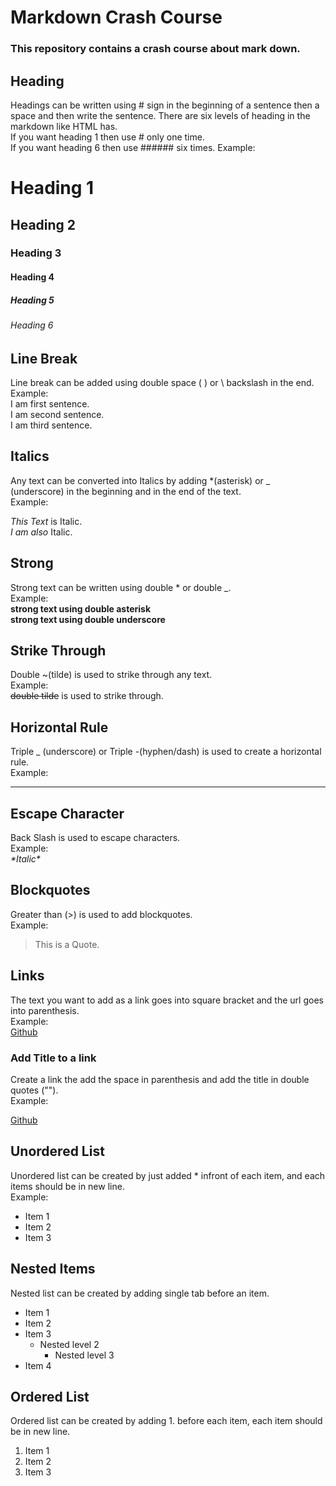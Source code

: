 # Markdown Crash Course
### This repository contains a crash course about mark down.

<!-- Headings -->
## Heading
Headings can be written using # sign in the beginning of a sentence then a space and then write the sentence. There are six levels of heading in the markdown like HTML has.  
If you want heading 1 then use # only one time.  
If you want heading 6 then use ###### six times.
Example:
# Heading 1
## Heading 2
### Heading 3
#### Heading 4
##### Heading 5
###### Heading 6

<!-- Line Break in markdown -->
## Line Break
Line break can be added using double space (<space> <space>) or \ backslash in the end.  
Example:  
I am first sentence.  
I am second sentence. \
I am third sentence.

<!-- Italics -->
## Italics
Any text can be converted into Italics by adding *(asterisk) or _ (underscore) in the beginning and in the end of the text.  
Example:

*This Text* is Italic.  
_I am also_ Italic.

<!-- Strong -->
## Strong
Strong text can be written using double * or double _.  
Example:  
**strong text using double asterisk**  
__strong text using double underscore__

<!-- Strike Through -->
## Strike Through
Double ~(tilde) is used to strike through any text.  
Example:  
~~double tilde~~ is used to strike through.

<!-- Horizontal Rule -->
## Horizontal Rule
Triple _ (underscore) or Triple -(hyphen/dash) is used to create a horizontal rule.  
Example:
___

<!-- Escape Character -->
## Escape Character
Back Slash is used to escape characters.  
Example:  
*\*Italic\**

<!-- Blockquotes -->
## Blockquotes
Greater than (>) is used to add blockquotes.  
Example:  
> This is a Quote.  

<!-- Links -->
## Links
The text you want to add as a link goes into square bracket and the url goes into parenthesis.  
Example:  
[Github](www.github.com)

### Add Title to a link  
Create a link the add the space in parenthesis and add the title in double quotes ("").  
Example:  
<!-- [website text](url "title")   -->
[Github](www.github.com "github")  

## Unordered List
Unordered list can be created by just added * infront of each item, and each items should be in new line.  
Example:  
* Item 1
* Item 2
* Item 3  

## Nested Items  
Nested list can be created by adding single tab before an item.

* Item 1
* Item 2
* Item 3
    * Nested level 2
        * Nested level 3
* Item 4

## Ordered List  
Ordered list can be created by adding 1. before each item, each item should be in new line.  
1. Item 1
1. Item 2
1. Item 3

